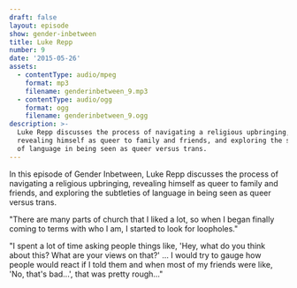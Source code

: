 ```yaml
---
draft: false
layout: episode
show: gender-inbetween
title: Luke Repp
number: 9
date: '2015-05-26'
assets:
  - contentType: audio/mpeg
    format: mp3
    filename: genderinbetween_9.mp3
  - contentType: audio/ogg
    format: ogg
    filename: genderinbetween_9.ogg
description: >-
  Luke Repp discusses the process of navigating a religious upbringing,
  revealing himself as queer to family and friends, and exploring the subtleties
  of language in being seen as queer versus trans.
---
```

In this episode of Gender Inbetween, Luke Repp discusses the process of navigating a religious upbringing, revealing himself as queer to family and friends, and exploring the subtleties of language in being seen as queer versus trans.

"There are many parts of church that I liked a lot, so when I began finally coming to terms with who I am, I started to look for loopholes."

"I spent a lot of time asking people things like, 'Hey, what do you think about this? What are your views on that?' ... I would try to gauge how people would react if I told them and when most of my friends were like, 'No, that's bad...', that was pretty rough..."